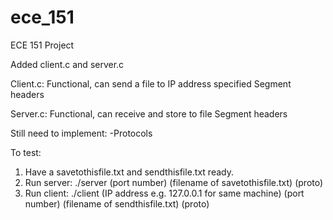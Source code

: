 # ece_151
ECE 151 Project

Added client.c and server.c

Client.c:
  Functional, can send a file to IP address specified
  Segment headers
  
Server.c:
  Functional, can receive and store to file
  Segment headers
  
Still need to implement:
  -Protocols
  
  To test:
  1. Have a savetothisfile.txt and sendthisfile.txt ready.
  2. Run server:
    ./server (port number) (filename of savetothisfile.txt) (proto)
  3. Run client:
    ./client (IP address e.g. 127.0.0.1 for same machine) (port number) (filename of sendthisfile.txt) (proto)
    
